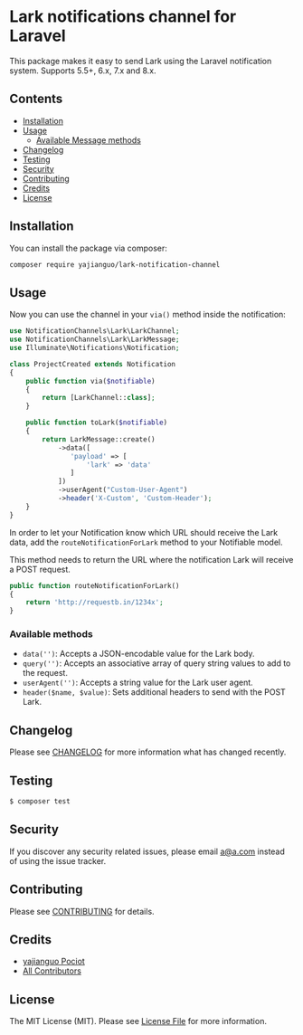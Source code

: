 # Lark notifications channel for Laravel

This package makes it easy to send Lark using the Laravel notification system. Supports 5.5+, 6.x, 7.x and 8.x.

## Contents

- [Installation](#installation)
- [Usage](#usage)
	- [Available Message methods](#available-message-methods)
- [Changelog](#changelog)
- [Testing](#testing)
- [Security](#security)
- [Contributing](#contributing)
- [Credits](#credits)
- [License](#license)


## Installation

You can install the package via composer:

``` bash
composer require yajianguo/lark-notification-channel
```

## Usage

Now you can use the channel in your `via()` method inside the notification:

``` php
use NotificationChannels\Lark\LarkChannel;
use NotificationChannels\Lark\LarkMessage;
use Illuminate\Notifications\Notification;

class ProjectCreated extends Notification
{
    public function via($notifiable)
    {
        return [LarkChannel::class];
    }

    public function toLark($notifiable)
    {
        return LarkMessage::create()
            ->data([
               'payload' => [
                   'lark' => 'data'
               ]
            ])
            ->userAgent("Custom-User-Agent")
            ->header('X-Custom', 'Custom-Header');
    }
}
```

In order to let your Notification know which URL should receive the Lark data, add the `routeNotificationForLark` method to your Notifiable model.

This method needs to return the URL where the notification Lark will receive a POST request.

```php
public function routeNotificationForLark()
{
    return 'http://requestb.in/1234x';
}
```

### Available methods

- `data('')`: Accepts a JSON-encodable value for the Lark body.
- `query('')`: Accepts an associative array of query string values to add to the request.
- `userAgent('')`: Accepts a string value for the Lark user agent.
- `header($name, $value)`: Sets additional headers to send with the POST Lark.


## Changelog

Please see [CHANGELOG](CHANGELOG.md) for more information what has changed recently.

## Testing

``` bash
$ composer test
```

## Security

If you discover any security related issues, please email a@a.com instead of using the issue tracker.

## Contributing

Please see [CONTRIBUTING](CONTRIBUTING.md) for details.

## Credits

- [yajianguo Pociot](https://github.com/yajianguo)
- [All Contributors](../../contributors)

## License

The MIT License (MIT). Please see [License File](LICENSE.md) for more information.
